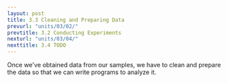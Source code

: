 ```yaml
---
layout: post
title: 3.3 Cleaning and Preparing Data
prevurl: "units/03/02/"
prevtitle: 3.2 Conducting Experiments
nexturl: "units/03/04/"
nexttitle: 3.4 TODO
---
```

Once we've obtained data from our samples, we have to clean and prepare the data so that we can write programs to analyze it.